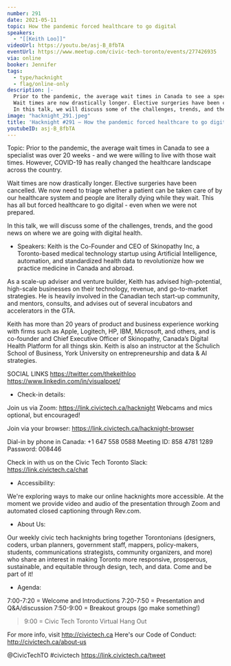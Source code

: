 ```yaml
---
number: 291
date: 2021-05-11
topic: How the pandemic forced healthcare to go digital
speakers:
  - "[[Keith Loo]]"
videoUrl: https://youtu.be/asj-B_8fbTA
eventUrl: https://www.meetup.com/civic-tech-toronto/events/277426935
via: online
booker: Jennifer
tags:
  - type/hacknight
  - flag/online-only
description: |-
  Prior to the pandemic, the average wait times in Canada to see a specialist was over 20 weeks - and we were willing to live with those wait times. However, COVID-19 has really changed the healthcare landscape across the country.
  Wait times are now drastically longer. Elective surgeries have been cancelled. We now need to triage whether a patient can be taken care of by our healthcare system and people are literally dying while they wait. This has all but forced healthcare to go digital - even when we were not prepared.
  In this talk, we will discuss some of the challenges, trends, and the good news on where we are going with digital health.
image: "hacknight_291.jpeg"
title: 'Hacknight #291 – How the pandemic forced healthcare to go digital'
youtubeID: asj-B_8fbTA
---
```


Topic:
Prior to the pandemic, the average wait times in Canada to see a specialist was over 20 weeks - and we were willing to live with those wait times. However, COVID-19 has really changed the healthcare landscape across the country.

Wait times are now drastically longer. Elective surgeries have been cancelled. We now need to triage whether a patient can be taken care of by our healthcare system and people are literally dying while they wait. This has all but forced healthcare to go digital - even when we were not prepared.

In this talk, we will discuss some of the challenges, trends, and the good news on where we are going with digital health.

+ Speakers:
Keith is the Co-Founder and CEO of Skinopathy Inc, a Toronto-based medical technology startup using Artificial Intelligence, automation, and standardized health data to revolutionize how we practice medicine in Canada and abroad.

As a scale-up adviser and venture builder, Keith has advised high-potential, high-scale businesses on their technology, revenue, and go-to-market strategies. He is heavily involved in the Canadian tech start-up community, and mentors, consults, and advises out of several incubators and accelerators in the GTA.

Keith has more than 20 years of product and business experience working with firms such as Apple, Logitech, HP, IBM, Microsoft, and others, and is co-founder and Chief Executive Officer of Skinopathy, Canada’s Digital Health Platform for all things skin. Keith is also an instructor at the Schulich School of Business, York University on entrepreneurship and data & AI strategies.

SOCIAL LINKS
https://twitter.com/thekeithloo
https://www.linkedin.com/in/visualpoet/

+ Check-in details:

Join us via Zoom: https://link.civictech.ca/hacknight
Webcams and mics optional, but encouraged!

Join via your browser: https://link.civictech.ca/hacknight-browser

Dial-in by phone in Canada:
+1 647 558 0588
Meeting ID: 858 4781 1289
Password: 008446

Check in with us on the Civic Tech Toronto Slack: https://link.civictech.ca/chat

+ Accessibility:

We're exploring ways to make our online hacknights more accessible. At the moment we provide video and audio of the presentation through Zoom and automated closed captioning through Rev.com.

+ About Us:

Our weekly civic tech hacknights bring together Torontonians (designers, coders, urban planners, government staff, mappers, policy-makers, students, communications strategists, community organizers, and more) who share an interest in making Toronto more responsive, prosperous, sustainable, and equitable through design, tech, and data. Come and be part of it!

+ Agenda:

7:00-7:20 = Welcome and Introductions
7:20-7:50 = Presentation and Q&A/discussion
7:50-9:00 = Breakout groups (go make something!)
> 9:00 = Civic Tech Toronto Virtual Hang Out

For more info, visit http://civictech.ca
Here's our Code of Conduct: http://civictech.ca/about-us

@CivicTechTO \#civictech
https://link.civictech.ca/tweet